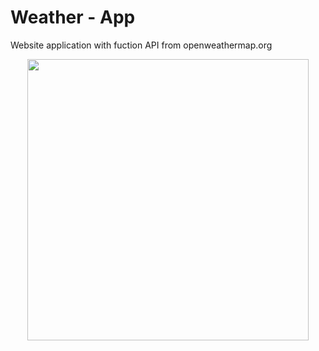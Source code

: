 # Weather - App
Website application with fuction API from openweathermap.org 
<p align = "center">
  <img src = "https://user-images.githubusercontent.com/56548420/108517906-4618fb00-72c8-11eb-8d0c-42a4273223f6.png![image](https://user-images.githubusercontent.com/56548420/109396694-1bb3e700-7933-11eb-8ed6-93accdecdc4f.png)
"
       width="450">
  </p>
